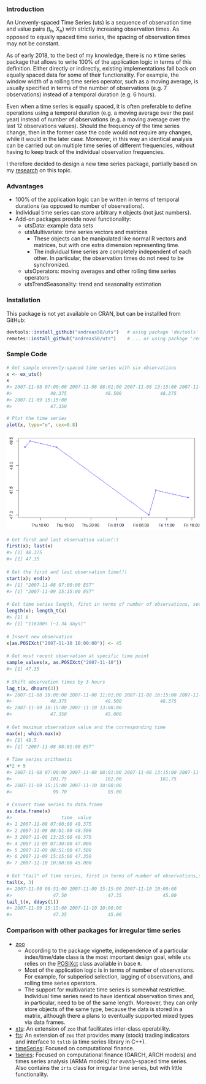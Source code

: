 
<!-- README.md is generated from README.Rmd. Please edit that file -->
### Introduction

An Unevenly-spaced Time Series (uts) is a sequence of observation time and value pairs (t<sub>n</sub>, X<sub>n</sub>) with strictly increasing observation times. As opposed to equally spaced time series, the spacing of observation times may not be constant.

As of early 2018, to the best of my knowledge, there is no `R` time series package that allows to write 100% of the application logic in terms of this definition. Either directly or indirectly, existing implementations fall back on equally spaced data for some of their functionality. For example, the window width of a rolling time series operator, such as a moving average, is usually specified in terms of the number of observations (e.g. 7 observations) instead of a temporal duration (e.g. 6 hours).

Even when a time series is equally spaced, it is often preferable to define operations using a temporal duration (e.g. a moving average over the past year) instead of number of observations (e.g. a moving average over the last 12 observations values). Should the frequency of the time series change, then in the former case the code would not require any changes, while it would in the later case. Moreover, in this way an identical analysis can be carried out on multiple time series of different frequencies, without having to keep track of the individual observation frequencies.

I therefore decided to design a new time series package, partially based on my [research](http://www.eckner.com/research.html) on this topic.

### Advantages

-   100% of the application logic can be written in terms of temporal durations (as opposed to number of observations).
-   Individual time series can store arbitrary `R` objects (not just numbers).
-   Add-on packages provide novel functionality:
    -   utsData: example data sets
    -   utsMultivariate: time series vectors and matrices
        -   These objects can be manipulated like normal R vectors and matrices, but with one extra dimension representing time.
        -   The individual time series are completely independent of each other. In particular, the observation times do not need to be synchronized.
    -   utsOperators: moving averages and other rolling time series operators
    -   utsTrendSeasonality: trend and seasonality estimation

### Installation

This package is not yet available on CRAN, but can be installled from GitHub:

``` r
devtools::install_github("andreas50/uts")   # using package 'devtools'
remotes::install_github("andreas50/uts")    # ... or using package 'remotes'
```

### Sample Code

``` r
# Get sample unevenly-spaced time series with six observations
x <- ex_uts()
x
#> 2007-11-08 07:00:00 2007-11-08 08:01:00 2007-11-08 13:15:00 2007-11-09 07:30:00 2007-11-09 08:51:00 
#>              48.375              48.500              48.375              47.000              47.500 
#> 2007-11-09 15:15:00 
#>              47.350
```

``` r
# Plot the time series
plot(x, type="o", cex=0.8)
```

![](man/uts_plot-1.png)

``` r
# Get first and last observation value(!)
first(x); last(x)
#> [1] 48.375
#> [1] 47.35

# Get the first and last observation time(!)
start(x); end(x)
#> [1] "2007-11-08 07:00:00 EST"
#> [1] "2007-11-09 15:15:00 EST"

# Get time series length, first in terms of number of observations, second in terms of temporal length
length(x); length_t(x)
#> [1] 6
#> [1] "116100s (~1.34 days)"

# Insert new observation
x[as.POSIXct("2007-11-10 10:00:00")] <- 45

# Get most recent observation at specific time point
sample_values(x, as.POSIXct("2007-11-10"))
#> [1] 47.35

# Shift observation times by 3 hours
lag_t(x, dhours(3))
#> 2007-11-08 10:00:00 2007-11-08 11:01:00 2007-11-08 16:15:00 2007-11-09 10:30:00 2007-11-09 11:51:00 
#>              48.375              48.500              48.375              47.000              47.500 
#> 2007-11-09 18:15:00 2007-11-10 13:00:00 
#>              47.350              45.000

# Get maximum observation value and the corresponding time
max(x); which.max(x)
#> [1] 48.5
#> [1] "2007-11-08 08:01:00 EST"

# Time series arithmetic
x*2 + 5
#> 2007-11-08 07:00:00 2007-11-08 08:01:00 2007-11-08 13:15:00 2007-11-09 07:30:00 2007-11-09 08:51:00 
#>              101.75              102.00              101.75               99.00              100.00 
#> 2007-11-09 15:15:00 2007-11-10 10:00:00 
#>               99.70               95.00

# Convert time series to data.frame
as.data.frame(x)
#>                  time  value
#> 1 2007-11-08 07:00:00 48.375
#> 2 2007-11-08 08:01:00 48.500
#> 3 2007-11-08 13:15:00 48.375
#> 4 2007-11-09 07:30:00 47.000
#> 5 2007-11-09 08:51:00 47.500
#> 6 2007-11-09 15:15:00 47.350
#> 7 2007-11-10 10:00:00 45.000

# Get "tail" of time series, first in terms of number of observations,second in terms of temporal length
tail(x, 3)
#> 2007-11-09 08:51:00 2007-11-09 15:15:00 2007-11-10 10:00:00 
#>               47.50               47.35               45.00
tail_t(x, ddays(1))
#> 2007-11-09 15:15:00 2007-11-10 10:00:00 
#>               47.35               45.00
```

### Comparison with other packages for irregular time series

-   [zoo](http://cran.r-project.org/web/packages/zoo/index.html)
    -   According to the package vignette, independence of a particular index/time/date class is the most important design goal, while `uts` relies on the [POSIXct](https://stat.ethz.ch/R-manual/R-devel/library/base/html/DateTimeClasses.html) class available in base `R`.
    -   Most of the application logic is in terms of number of observations. For example, for subperiod selection, lagging of observations, and rolling time series operators.
    -   The support for multivariate time series is somewhat restrictive. Individual time series need to have identical observation times and, in particular, need to be of the same length. Moreover, they can only store objects of the same type, because the data is stored in a matrix, although there a plans to eventually supported mixed types via data frames.
-   [xts](http://cran.r-project.org/web/packages/xts/index.html): An extension of `zoo` that facilitates inter-class operability.
-   [fts](http://cran.r-project.org/web/packages/fts/index.html): An extension of `zoo` that provides many (stock) trading indicators and interface to `tslib` (a time series library in C++).
-   [timeSeries](http://cran.r-project.org/web/packages/timeSeries/index.html): Focused on computational finance.
-   [tseries](http://cran.r-project.org/web/packages/tseries/index.html): Focused on computational finance (GARCH, ARCH models) and times series analysis (ARMA models) for *evenly*-spaced time series. Also contains the `irts` class for irregular time series, but with little functionality.
